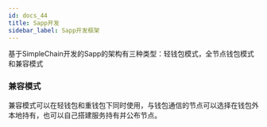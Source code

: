 ```yaml
---
id: docs_44
title: Sapp开发
sidebar_label: Sapp开发框架
---
```


基于SimpleChain开发的Sapp的架构有三种类型：轻钱包模式，全节点钱包模式和兼容模式

### 兼容模式

兼容模式可以在轻钱包和重钱包下同时使用，与钱包通信的节点可以选择在钱包外本地持有，也可以自己搭建服务持有并公布节点。